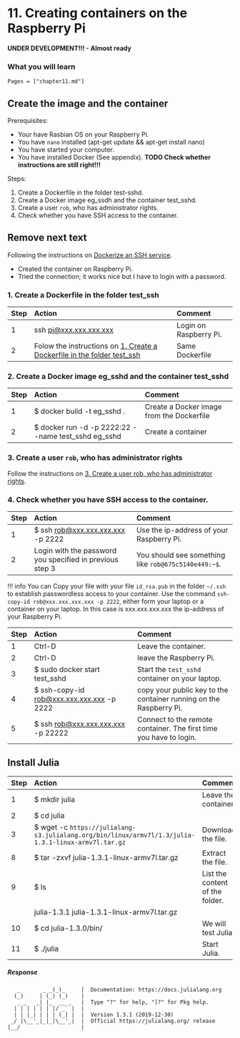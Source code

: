 # 11. Creating containers on the Raspberry Pi

**UNDER DEVELOPMENT!!! - Almost ready**

### What you will learn

```@contents
Pages = ["chapter11.md"]
```

## Create the image and the container

Prerequisites:
- Your have Rasbian OS on your Raspberry Pi.
- You have `nano` installed (apt-get update && apt-get install nano)
- You have started your computer.
- You have installed Docker (See appendix). **TODO Check whether instructions are still right!!!**

Steps:
1. Create a Dockerfile in the folder test-sshd.
2. Create a Docker image eg\_ssdh and the container test\_sshd.
3. Create a user `rob`, who has administrator rights.
4. Check whether you have SSH access to the container.

## Remove next text
Following the instructions on [Dockerize an SSH service](https://docs.docker.com/engine/examples/running_ssh_service/).
- Created the container on Raspberry Pi.
- Tried the connection; it works nice but I have to login with a password.

### 1. Create a Dockerfile in the folder test_ssh

| Step | Action | Comment |
| :--- | :--- | :--- |
| 1 | ssh pi@xxx.xxx.xxx.xxx | Login on Raspberry Pi. |
| 2 | Folow the instructions on [1. Create a Dockerfile in the folder test\_ssh](https://www.appligate.nl/BAWJ/chapter10/#.-Create-a-Dockerfile-in-the-folder-test_ssh-1) | Same Dockerfile |

### 2. Create a Docker image eg\_sshd and the container test\_sshd

| Step | Action | Comment |
| :--- | :--- | :--- |
| 1 | $ docker build \-t eg\_sshd . | Create a Docker image from the Dockerfile |
| 2 | $ docker run \-d \-p 2222:22 \-\-name test\_sshd eg\_sshd | Create a container |

### 3. Create a user `rob`, who has administrator rights

Follow the instructions on [3. Create a user rob, who has administrator rights](https://www.appligate.nl/BAWJ/chapter10/#.-Create-a-user-rob,-who-has-administrator-rights-1).

### 4. Check whether you have SSH access to the container.

| Step | Action | Comment |
| :--- | :--- | :--- |
| 1 | $ ssh rob@xxx.xxx.xxx.xxx -p 2222 | Use the ip-address of your Raspberry Pi. |
| 2 | Login with the password you specified in previous step 3 | You should see something like `rob@675c5140e449:~$`. |

!!! info
    You can Copy your file with your file `id_rsa.pub` in the folder `~/.ssh` to establish passwordless access to your container. Use the command `ssh-copy-id rob@xxx.xxx.xxx.xxx -p 2222`, either form your laptop or a container on your laptop.  In this case is xxx.xxx.xxx.xxx the ip-address of your Raspberry Pi.

| Step | Action | Comment |
| :--- | :--- | :--- |
| 1 | Ctrl-D | Leave the container. |
| 2 | Ctrl-D | leave the Raspberry Pi. |
| 3 | $ sudo docker start test_sshd | Start the `test_sshd` container on your laptop. |
| 4 | $ ssh-copy-id rob@xxx.xxx.xxx.xxx -p 2222 | copy your public key to the container running on the Raspberry Pi. |
| 5 | $ ssh rob@xxx.xxx.xxx.xxx -p 22222 | Connect to the remote container. The first time you have to login. |


## Install Julia

| Step | Action | Comment |
| :--- | :--- | :--- |
| 1 | $ mkdir julia | Leave the container. |
| 2 | $ cd julia | |
| 3 | $ wget -c `https://julialang-s3.julialang.org/bin/linux/armv7l/1.3/julia-1.3.1-linux-armv7l.tar.gz` | Download the file. |
| 8 | $ tar -zxvf julia-1.3.1-linux-armv7l.tar.gz | Extract the file. |
| 9 | $ ls | List the content of the folder. |
| | julia-1.3.1  julia-1.3.1-linux-armv7l.tar.gz | |
| 10 | $ cd julia-1.3.0/bin/ | We will test Julia. |
| 11 | $ ./julia | Start Julia. |

##### Response

```               _
   _       _ _(_)_     |  Documentation: https://docs.julialang.org
  (_)     | (_) (_)    |
   _ _   _| |_  __ _   |  Type "?" for help, "]?" for Pkg help.
  | | | | | | |/ _` |  |
  | | |_| | | | (_| |  |  Version 1.3.1 (2019-12-30)
 _/ |\__'_|_|_|\__'_|  |  Official https://julialang.org/ release
|__/                   |
```
